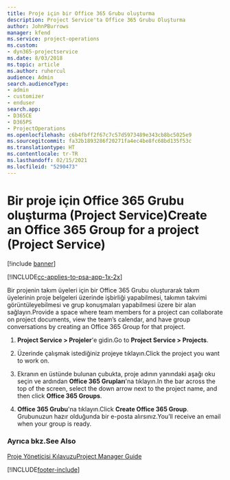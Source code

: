 ```yaml
---
title: Proje için bir Office 365 Grubu oluşturma
description: Project Service'ta Office 365 Grubu Oluşturma
author: JohnPBurrows
manager: kfend
ms.service: project-operations
ms.custom:
- dyn365-projectservice
ms.date: 8/03/2018
ms.topic: article
ms.author: ruhercul
audience: Admin
search.audienceType:
- admin
- customizer
- enduser
search.app:
- D365CE
- D365PS
- ProjectOperations
ms.openlocfilehash: c6b4fbff2f67c7c57d5973489e343cb8bc5025e9
ms.sourcegitcommit: fa32b1893286f20271fa4ec4be8fc68bd135f53c
ms.translationtype: HT
ms.contentlocale: tr-TR
ms.lasthandoff: 02/15/2021
ms.locfileid: "5290473"
---
```

# <a name="create-an-office-365-group-for-a-project-project-service"></a><span data-ttu-id="472e3-103">Bir proje için Office 365 Grubu oluşturma (Project Service)</span><span class="sxs-lookup"><span data-stu-id="472e3-103">Create an Office 365 Group for a project (Project Service)</span></span>

[!include [banner](../includes/psa-now-project-operations.md)]

[!INCLUDE[cc-applies-to-psa-app-1x-2x](../includes/cc-applies-to-psa-app-1x-2x.md)]

<span data-ttu-id="472e3-104">Bir projenin takım üyeleri için bir Office 365 Grubu oluşturarak takım üyelerinin proje belgeleri üzerinde işbirliği yapabilmesi, takımın takvimi görüntüleyebilmesi ve grup konuşmaları yapabilmesi üzere bir alan sağlayın.</span><span class="sxs-lookup"><span data-stu-id="472e3-104">Provide a space where team members for a project can collaborate on project documents, view the team’s calendar, and have group conversations by creating an Office 365 Group for that project.</span></span>  
  
1.  <span data-ttu-id="472e3-105">**Project Service > Projeler**'e gidin.</span><span class="sxs-lookup"><span data-stu-id="472e3-105">Go to **Project Service > Projects**.</span></span>  
  
2.  <span data-ttu-id="472e3-106">Üzerinde çalışmak istediğiniz projeye tıklayın.</span><span class="sxs-lookup"><span data-stu-id="472e3-106">Click the project you want to work on.</span></span>  
  
3.  <span data-ttu-id="472e3-107">Ekranın en üstünde bulunan çubukta, proje adının yanındaki aşağı oku seçin ve ardından **Office 365 Grupları**'na tıklayın.</span><span class="sxs-lookup"><span data-stu-id="472e3-107">In the bar across the top of the screen, select the down arrow next to the project name, and then click **Office 365 Groups**.</span></span>  
  
4.  <span data-ttu-id="472e3-108">**Office 365 Grubu**'na tıklayın.</span><span class="sxs-lookup"><span data-stu-id="472e3-108">Click **Create Office 365 Group**.</span></span> <span data-ttu-id="472e3-109">Grubunuzun hazır olduğunda bir e-posta alırsınız.</span><span class="sxs-lookup"><span data-stu-id="472e3-109">You’ll receive an email when your group is ready.</span></span>  
  
### <a name="see-also"></a><span data-ttu-id="472e3-110">Ayrıca bkz.</span><span class="sxs-lookup"><span data-stu-id="472e3-110">See Also</span></span>  
 [<span data-ttu-id="472e3-111">Proje Yöneticisi Kılavuzu</span><span class="sxs-lookup"><span data-stu-id="472e3-111">Project Manager Guide</span></span>](../psa/project-manager-guide.md)


[!INCLUDE[footer-include](../includes/footer-banner.md)]